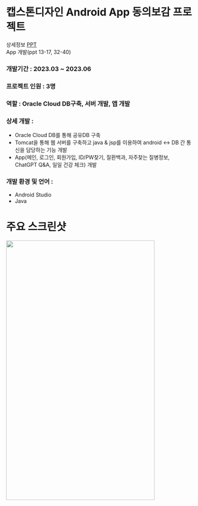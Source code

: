 # 캡스톤디자인 Android App 동의보감 프로젝트

상세정보 [PPT](https://github.com/akdlcnd0994/debg/blob/main/%EB%8F%99%EC%9D%98%EB%B3%B4%EA%B0%90(%EC%BB%B4%EA%B3%B58%EC%A1%B0)%20%EC%BA%A1%EC%8A%A4%ED%86%A4%20%EB%94%94%EC%9E%90%EC%9D%B8%20%EC%B5%9C%EC%A2%85%20%EB%B0%9C%ED%91%9C%EC%9E%90%EB%A3%8C.pptx)
<br>
App 개발(ppt 13-17, 32-40)

### 개발기간 : 2023.03 ~ 2023.06
### 프로젝트 인원 : 3명
### 역할 : Oracle Cloud DB구축, 서버 개발, 앱 개발
### 상세 개발 : 
- Oracle Cloud DB를 통해 공유DB 구축
- Tomcat을 통해 웹 서버를 구축하고 java & jsp를 이용하여 android <-> DB 간 통신을 담당하는 기능 개발
- App(메인, 로그인, 회원가입, ID/PW찾기, 질환백과, 자주찾는 질병정보, ChatGPT Q&A, 일일 건강 체크) 개발
### 개발 환경 및 언어 : 
- Android Studio
- Java
# 주요 스크린샷
<img src="https://github.com/JunYong11/dege/assets/92434317/069f03ad-ab44-4846-a11b-648e96f84df5" width="400" height="700"/>

